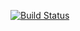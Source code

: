 [![Build Status](https://travis-ci.org/brunjlar/purescript-knockoutjs.svg?branch=master)](https://travis-ci.org/brunjlar/purescript-knockoutjs)

